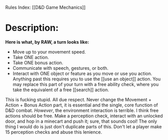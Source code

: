 Rules Index: [[D&D Game Mechanics]]
# Description:
**Here is what, by RAW, a turn looks like:**
-  Move up to your movement speed.
-  Take ONE action.
-  Take ONE bonus action.
-  Communicate with speech, gestures, or both.
-  Interact with ONE object or feature as you move or use you action. Anything past this requires you to use the [[use an object]] action. You may replace this part of your turn with a free ability check, where you take the equivalent of a free [[search]] action. 

This is fucking stupid. All due respect. Never change the Movement + Action + Bonus Action part, it is essential and the single, core function of D&D combat. *However*, the environment interaction is terrible. I think free actions should be free. Make a perception check, interact with an unlocked door, and hop in a minecart and push it; sure, that sounds cool! The only thing I would do is just don't duplicate parts of this. Don't let a player make 15 perception checks and abuse this lenience. 